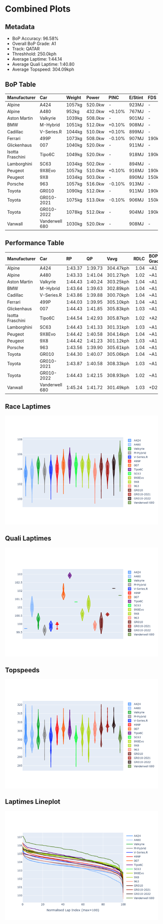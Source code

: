 # Combined Plots

## Metadata

- BoP Accuracy: 96.58%
- Overall BoP Grade: A1
- Track: QATAR
- Threshhold: 250.0kph
- Average Laptime: 1:44.14
- Average Quali Laptime: 1:40.80
- Average Topspeed: 304.09kph

## BoP Table
| Manufacturer     | Car            | Weight   | Power   | PINC   | E/Stint   | FDS    | RDP    | QDP    | TDP    |
|:-----------------|:---------------|:---------|:--------|:-------|:----------|:-------|:-------|:-------|:-------|
| Alpine           | A424           | 1057kg   | 520.0kw | -      | 923MJ     | -      | 51.64% | 59.31% | 26.80% |
| Alpine           | A480           | 952kg    | 432.0kw | +0.10% | 767MJ     | -      | 53.05% | 74.07% | 48.97% |
| Aston Martin     | Valkyrie       | 1039kg   | 508.0kw | -      | 901MJ     | -      | 53.50% | 53.33% | 21.51% |
| BMW              | M-Hybrid       | 1051kg   | 512.0kw | +0.10% | 908MJ     | -      | 52.89% | 56.22% | 33.41% |
| Cadillac         | V-Series.R     | 1044kg   | 510.0kw | +0.10% | 899MJ     | -      | 48.63% | 60.80% | 19.01% |
| Ferrari          | 499P           | 1073kg   | 508.0kw | -0.10% | 907MJ     | 190kph | 51.38% | 44.98% | 9.83%  |
| Glickenhaus      | 007            | 1040kg   | 520.0kw | -      | 911MJ     | -      | 46.15% | 49.30% | 41.45% |
| Isotta Fraschini | Tipo6C         | 1049kg   | 520.0kw | -      | 918MJ     | 190kph | 43.95% | 47.22% | 31.53% |
| Lamborghini      | SC63           | 1034kg   | 502.0kw | -      | 894MJ     | -      | 48.33% | 60.95% | 28.65% |
| Peugeot          | 9X8Evo         | 1057kg   | 510.0kw | +0.10% | 916MJ     | 190kph | 48.87% | 52.78% | 15.41% |
| Peugeot          | 9X8            | 1034kg   | 503.0kw | -      | 890MJ     | 150kph | 54.54% | 58.39% | 9.69%  |
| Porsche          | 963            | 1057kg   | 516.0kw | -0.10% | 913MJ     | -      | 50.70% | 44.30% | 29.51% |
| Toyota           | GR010          | 1090kg   | 512.0kw | -      | 911MJ     | 190kph | 51.09% | 52.71% | 11.46% |
| Toyota           | GR010-2021     | 1075kg   | 513.0kw | -0.10% | 906MJ     | 150kph | 54.08% | 54.81% | 9.72%  |
| Toyota           | GR010-2022     | 1078kg   | 512.0kw | -      | 904MJ     | 190kph | 53.45% | 68.83% | 9.58%  |
| Vanwall          | Vanderwell 680 | 1030kg   | 520.0kw | -      | 908MJ     | -      | 49.68% | 60.93% | 34.43% |

## Performance Table
| Manufacturer     | Car            | RP      | QP      | Vavg      |   RDLC | BOP-Grade   | Match   |
|:-----------------|:---------------|:--------|:--------|:----------|-------:|:------------|:--------|
| Alpine           | A424           | 1:43.37 | 1:39.73 | 304.47kph |   1.04 | ~A1         | 99.94%  |
| Alpine           | A480           | 1:43.33 | 1:41.04 | 301.27kph |   1.02 | ~A1         | 98.80%  |
| Aston Martin     | Valkyrie       | 1:44.43 | 1:40.24 | 303.25kph |   1.04 | ~A1         | 100.00% |
| BMW              | M-Hybrid       | 1:43.64 | 1:39.63 | 302.89kph |   1.04 | ~A1         | 99.97%  |
| Cadillac         | V-Series.R     | 1:43.86 | 1:39.88 | 300.70kph |   1.04 | ~A1         | 99.89%  |
| Ferrari          | 499P           | 1:44.03 | 1:39.95 | 305.10kph |   1.04 | ~A1         | 99.98%  |
| Glickenhaus      | 007            | 1:44.43 | 1:41.85 | 305.83kph |   1.03 | ~A1         | 96.17%  |
| Isotta Fraschini | Tipo6C         | 1:44.54 | 1:42.93 | 305.87kph |   1.02 | +A2         | 91.79%  |
| Lamborghini      | SC63           | 1:44.43 | 1:41.33 | 301.31kph |   1.03 | ~A1         | 99.62%  |
| Peugeot          | 9X8Evo         | 1:44.42 | 1:40.58 | 304.14kph |   1.04 | ~A1         | 100.00% |
| Peugeot          | 9X8            | 1:44.42 | 1:41.23 | 301.12kph |   1.03 | ~A1         | 98.40%  |
| Porsche          | 963            | 1:43.56 | 1:39.90 | 305.61kph |   1.04 | ~A1         | 99.55%  |
| Toyota           | GR010          | 1:44.30 | 1:40.07 | 305.06kph |   1.04 | ~A1         | 99.35%  |
| Toyota           | GR010-2021     | 1:43.87 | 1:40.58 | 308.33kph |   1.03 | ~A1         | 100.00% |
| Toyota           | GR010-2022     | 1:44.43 | 1:42.15 | 308.93kph |   1.02 | ~A1         | 99.75%  |
| Vanwall          | Vanderwell 680 | 1:45.24 | 1:41.72 | 301.49kph |   1.03 | +D2         | 62.09%  |

## Race Laptimes
![Race Laptimes](images/race_violin.png)

## Quali Laptimes
![Quali Laptimes](images/quali_violin.png)

## Topspeeds
![Topspeeds](images/topspeed_violin.png)

## Laptimes Lineplot
![Laptimes Lineplot](images/laptime_line.png)

